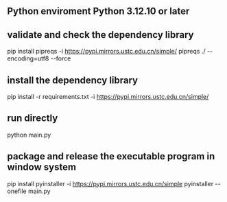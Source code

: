 ## Python enviroment Python 3.12.10 or later
## validate and check the dependency library
pip install pipreqs -i https://pypi.mirrors.ustc.edu.cn/simple/
pipreqs ./ --encoding=utf8 --force
## install the dependency library
pip install -r requirements.txt -i https://pypi.mirrors.ustc.edu.cn/simple/
## run directly
python main.py
## package and release the executable program in window system
pip install pyinstaller -i https://pypi.mirrors.ustc.edu.cn/simple
pyinstaller --onefile main.py
